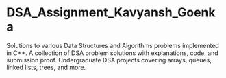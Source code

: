# DSA_Assignment_Kavyansh_Goenka
Solutions to various Data Structures and Algorithms problems implemented in C++.  A collection of DSA problem solutions with explanations, code, and submission proof.  Undergraduate DSA projects covering arrays, queues, linked lists, trees, and more.
